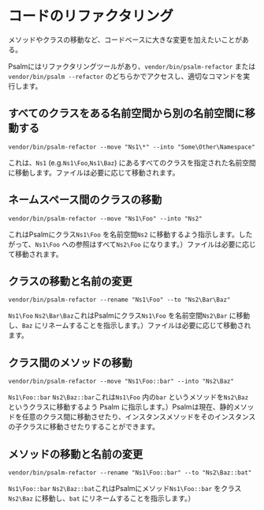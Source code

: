 # コードのリファクタリング

メソッドやクラスの移動など、コードベースに大きな変更を加えたいことがある。

Psalmにはリファクタリングツールがあり、`vendor/bin/psalm-refactor` または`vendor/bin/psalm --refactor` のどちらかでアクセスし、適切なコマンドを実行します。

## すべてのクラスをある名前空間から別の名前空間に移動する

```
vendor/bin/psalm-refactor --move "Ns1\*" --into "Some\Other\Namespace"
```

これは、`Ns1` (e.g.`Ns1\Foo`,`Ns1\Baz`) にあるすべてのクラスを指定された名前空間に移動します。ファイルは必要に応じて移動されます。

## ネームスペース間のクラスの移動

```
vendor/bin/psalm-refactor --move "Ns1\Foo" --into "Ns2"
```

これはPsalmにクラス`Ns1\Foo` を名前空間`Ns2` に移動するよう指示します。したがって、`Ns1\Foo` への参照はすべて`Ns2\Foo` になります。）ファイルは必要に応じて移動されます。

## クラスの移動と名前の変更

```
vendor/bin/psalm-refactor --rename "Ns1\Foo" --to "Ns2\Bar\Baz"
```

`Ns1\Foo` `Ns2\Bar\Baz`これはPsalmにクラス`Ns1\Foo` を名前空間`Ns2\Bar` に移動し、`Baz` にリネームすることを指示します。）ファイルは必要に応じて移動されます。

## クラス間のメソッドの移動

```
vendor/bin/psalm-refactor --move "Ns1\Foo::bar" --into "Ns2\Baz"
```

`Ns1\Foo::bar` `Ns2\Baz::bar`これは`Ns1\Foo` 内の`bar` というメソッドを`Ns2\Baz` というクラスに移動するよう Psalm に指示します。）Psalmは現在、静的メソッドを任意のクラス間に移動させたり、インスタンスメソッドをそのインスタンスの子クラスに移動させたりすることができます。

## メソッドの移動と名前の変更

```
vendor/bin/psalm-refactor --rename "Ns1\Foo::bar" --to "Ns2\Baz::bat"
```

`Ns1\Foo::bar` `Ns2\Baz::bat`これはPsalmにメソッド`Ns1\Foo::bar` をクラス`Ns2\Baz` に移動し、`bat` にリネームすることを指示します。）
